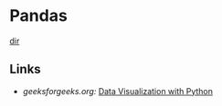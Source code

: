 # Pandas

[dir](dir.md)

## Links

- *geeksforgeeks.org:* [Data Visualization with Python](https://www.geeksforgeeks.org/data-visualization-with-python/)